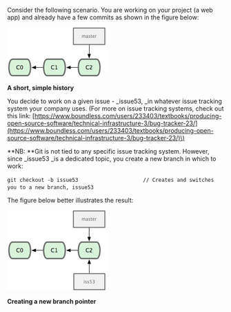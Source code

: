 Consider the following scenario. You are working on your project \(a web app\) and already have a few commits as shown in the figure below:

![](/assets/bm.png)

**A short, simple history**



You decide to work on a given issue - \_issue53, \_in whatever issue tracking system your company uses. \(For more on issue tracking systems, check out this link: [https://www.boundless.com/users/233403/textbooks/producing-open-source-software/technical-infrastructure-3/bug-tracker-23/](https://www.boundless.com/users/233403/textbooks/producing-open-source-software/technical-infrastructure-3/bug-tracker-23/)\)

**NB: **Git is not tied to any specific issue tracking system. However, since \_issue53 \_is a dedicated topic, you create a new branch in which to work:

`git checkout -b issue53                     // Creates and switches you to a new branch, issue53`



The figure below better illustrates the result:

![](/assets/bm2.png)

**Creating a new branch pointer**





